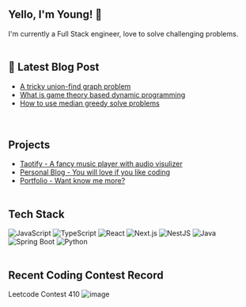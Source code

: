 ## Yello, I'm Young! 👋
I'm currently a Full Stack engineer, love to solve challenging problems.
<br>
<br>
## 📕 Latest Blog Post
- [A tricky union-find graph problem](https://www.codingawsome.com/blog/algorithm/5)
- [What is game theory based dynamic programming](https://www.codingawsome.com/blog/algorithm/2)
- [How to use median greedy solve problems](https://www.codingawsome.com/blog/algorithm/6)
<br><br><br>

## Projects
- [Taotify - A fancy music player with audio visulizer](https://app.taotify.com/)
- [Personal Blog - You will love if you like coding](https://www.codingawsome.com/)
- [Portfolio - Want know me more?](https://portfolio.codingawsome.com/)
<br><br>

## Tech Stack
![JavaScript](https://img.shields.io/badge/-JavaScript-F7DF1E?style=flat-square&logo=javascript&logoColor=black)
![TypeScript](https://img.shields.io/badge/-TypeScript-3178C6?style=flat-square&logo=typescript&logoColor=white)
![React](https://img.shields.io/badge/-React-61DAFB?style=flat-square&logo=react&logoColor=black)
![Next.js](https://img.shields.io/badge/-Next.js-000000?style=flat-square&logo=next.js&logoColor=white)
![NestJS](https://img.shields.io/badge/-NestJS-E0234E?style=flat-square&logo=nestjs&logoColor=white)
![Java](https://img.shields.io/badge/-Java-007396?style=flat-square&logo=java&logoColor=white)
![Spring Boot](https://img.shields.io/badge/-Spring%20Boot-6DB33F?style=flat-square&logo=spring-boot&logoColor=white)
![Python](https://img.shields.io/badge/-Python-3776AB?style=flat-square&logo=python&logoColor=white)
<br><br>

## Recent Coding Contest Record
Leetcode Contest 410
![image](https://github.com/user-attachments/assets/5ad94422-13c0-4dd4-8048-08acfdf64d73)


  
<!--
**Prom1s1ngYoung/Prom1s1ngYoung** is a ✨ _special_ ✨ repository because its `README.md` (this file) appears on your GitHub profile.

Here are some ideas to get you started:

- 🔭 I’m currently working on ...
- 🌱 I’m currently learning ...
- 👯 I’m looking to collaborate on ...
- 🤔 I’m looking for help with ...
- 💬 Ask me about ...
- 📫 How to reach me: ...
- 😄 Pronouns: ...
- ⚡ Fun fact: ...
-->
